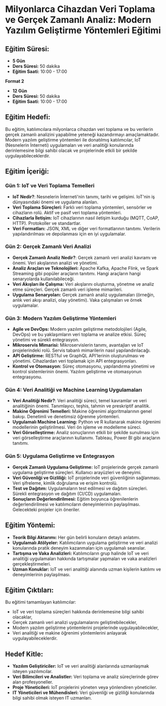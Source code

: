 # Milyonlarca Cihazdan Veri Toplama ve Gerçek Zamanlı Analiz: Modern Yazılım Geliştirme Yöntemleri Eğitimi

## Eğitim Süresi:

- **5 Gün**
- **Ders Süresi:** 50 dakika
- **Eğitim Saati:** 10:00 - 17:00

**Format 2**

- **12 Gün**
- **Ders Süresi:** 50 dakika
- **Eğitim Saati:** 10:00 - 17:00

## Eğitim Hedefi:

Bu eğitim, katılımcılara milyonlarca cihazdan veri toplama ve bu verilerin gerçek zamanlı analizini yapabilme yeteneği kazandırmayı amaçlamaktadır. Modern yazılım geliştirme yöntemleri ile donatılmış katılımcılar, IoT (Nesnelerin İnterneti) uygulamaları ve veri analitiği konularında derinlemesine bilgi sahibi olacak ve projelerinde etkili bir şekilde uygulayabileceklerdir.

## Eğitim İçeriği:

### **Gün 1: IoT ve Veri Toplama Temelleri**

- **IoT Nedir?**: Nesnelerin İnterneti'nin tanımı, tarihi ve gelişimi. IoT'nin iş dünyasındaki önemi ve uygulama alanları.
- **Veri Toplama Süreçleri:** Farklı veri toplama yöntemleri, sensörler ve cihazların rolü. Aktif ve pasif veri toplama yöntemleri.
- **Cihazlarla İletişim:** IoT cihazlarının nasıl iletişim kurduğu (MQTT, CoAP, HTTP). Protokoller ve standartlar.
- **Veri Formatları:** JSON, XML ve diğer veri formatlarının tanıtımı. Verilerin yapılandırılması ve depolanması için en iyi uygulamalar.

### **Gün 2: Gerçek Zamanlı Veri Analizi**

- **Gerçek Zamanlı Analiz Nedir?**: Gerçek zamanlı veri analizi kavramı ve önemi. Veri akışlarının analizi ve yönetimi.
- **Analiz Araçları ve Teknolojileri:** Apache Kafka, Apache Flink, ve Spark Streaming gibi popüler araçların tanıtımı. Hangi araçların hangi senaryolarda kullanılabileceği.
- **Veri Akışları ile Çalışma:** Veri akışlarını oluşturma, yönetme ve analiz etme süreçleri. Gerçek zamanlı veri işleme mimarileri.
- **Uygulama Senaryoları:** Gerçek zamanlı analiz uygulamaları (örneğin, anlık veri akışı analizi, olay yönetimi). Vaka çalışmaları ve örnek uygulamalar.

### **Gün 3: Modern Yazılım Geliştirme Yöntemleri**

- **Agile ve DevOps:** Modern yazılım geliştirme metodolojileri (Agile, DevOps) ve bu yaklaşımların veri toplama ve analize etkisi. Süreç yönetimi ve sürekli entegrasyon.
- **Mikroservis Mimarisi:** Mikroservislerin tanımı, avantajları ve IoT projelerindeki rolü. Servis tabanlı mimarilerin nasıl yapılandırılacağı.
- **API Geliştirme:** RESTful ve GraphQL API'lerinin oluşturulması ve yönetimi. Cihazlardan veri toplamak için API entegrasyonları.
- **Kontrol ve Otomasyon:** Süreç otomasyonu, yapılandırma yönetimi ve kontrol sistemlerinin önemi. Yazılım geliştirme ve otomasyonun entegrasyonu.

### **Gün 4: Veri Analitiği ve Machine Learning Uygulamaları**

- **Veri Analitiği Nedir?**: Veri analitiği süreci, temel kavramlar ve veri analitiğinin önemi. Tanımlayıcı, teşhis, tahmin ve preskriptif analitik.
- **Makine Öğrenimi Temelleri:** Makine öğrenimi algoritmalarının genel bakışı. Denetimli ve denetimsiz öğrenme yöntemleri.
- **Uygulamalı Machine Learning:** Python ve R kullanarak makine öğrenimi modellerinin geliştirilmesi. Veri ön işleme ve modelleme süreci.
- **Veri Görselleştirme:** Analiz sonuçlarının etkili bir şekilde sunulması için veri görselleştirme araçlarının kullanımı. Tableau, Power BI gibi araçların tanıtımı.

### **Gün 5: Uygulama Geliştirme ve Entegrasyon**

- **Gerçek Zamanlı Uygulama Geliştirme:** IoT projelerinde gerçek zamanlı uygulama geliştirme süreçleri. Kullanıcı arayüzleri ve deneyimi.
- **Veri Güvenliği ve Gizliliği:** IoT projelerinde veri güvenliğinin sağlanması. Veri şifreleme, kimlik doğrulama ve erişim kontrolü.
- **Test ve Dağıtım:** Uygulamaların test edilmesi ve dağıtım süreçleri. Sürekli entegrasyon ve dağıtım (CI/CD) uygulamaları.
- **Sonuçların Değerlendirilmesi:** Eğitim boyunca öğrenilenlerin değerlendirilmesi ve katılımcıların deneyimlerinin paylaşılması. Gelecekteki projeler için öneriler.

## Eğitim Yöntemi:

- **Teorik Bilgi Aktarımı:** Her gün belirli konuların detaylı anlatımı.
- **Uygulamalı Atölyeler:** Katılımcıların uygulama geliştirme ve veri analizi konularında pratik deneyim kazanmaları için uygulamalı seanslar.
- **Tartışma ve Vaka Analizleri:** Katılımcıların grup halinde IoT ve veri analitiği uygulamaları hakkında tartışmalar yapmaları ve vaka analizleri gerçekleştirmeleri.
- **Uzman Konuklar:** IoT ve veri analitiği alanında uzman kişilerin katılımı ve deneyimlerinin paylaşılması.

## Eğitim Çıktıları:

Bu eğitimi tamamlayan katılımcılar:

- IoT ve veri toplama süreçleri hakkında derinlemesine bilgi sahibi olacaklar,
- Gerçek zamanlı veri analizi uygulamalarını geliştirebilecekler,
- Modern yazılım geliştirme yöntemlerini projelerinde uygulayabilecekler,
- Veri analitiği ve makine öğrenimi yöntemlerini anlayarak uygulayabileceklerdir.

## Hedef Kitle:

- **Yazılım Geliştiriciler:** IoT ve veri analitiği alanlarında uzmanlaşmak isteyen yazılımcılar.
- **Veri Bilimcileri ve Analistler:** Veri toplama ve analiz süreçlerinde görev alan profesyoneller.
- **Proje Yöneticileri:** IoT projelerini yöneten veya yönlendiren yöneticiler.
- **IT Yöneticileri ve Mühendisleri:** Veri güvenliği ve gizliliği konularında bilgi sahibi olmak isteyen IT uzmanları.